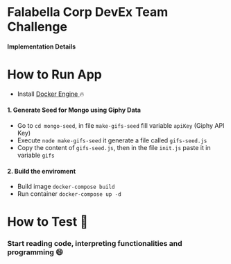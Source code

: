 # Falabella Corp DevEx Team Challenge

#### Implementation Details

# How to Run App

-   Install [ Docker Engine ](https://docs.docker.com/engine/install/) :fire:

#### 1. Generate Seed for Mongo using Giphy Data

-   Go to `cd mongo-seed`, in file `make-gifs-seed` fill variable `apiKey` (Giphy API Key)
-   Execute `node make-gifs-seed` it generate a file called `gifs-seed.js`
-   Copy the content of `gifs-seed.js`, then in the file `init.js` paste it in variable `gifs`

#### 2. Build the enviroment

-   Build image `docker-compose build`
-   Run container `docker-compose up -d`

# How to Test 🧪

### Start reading code, interpreting functionalities and programming :smile:
